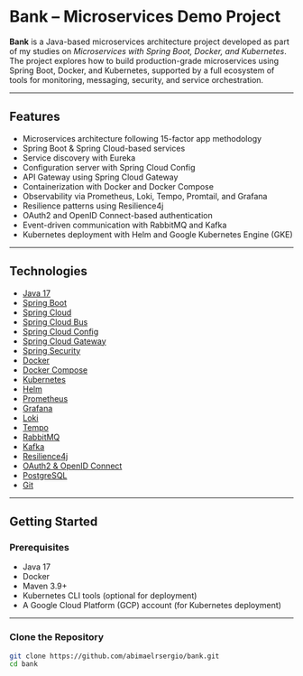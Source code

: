 # Bank – Microservices Demo Project

**Bank** is a Java-based microservices architecture project developed as part of my studies on *Microservices with Spring Boot, Docker, and Kubernetes*. The project explores how to build production-grade microservices using Spring Boot, Docker, and Kubernetes, supported by a full ecosystem of tools for monitoring, messaging, security, and service orchestration. 

---

## Features

- Microservices architecture following 15-factor app methodology
- Spring Boot & Spring Cloud-based services
- Service discovery with Eureka
- Configuration server with Spring Cloud Config
- API Gateway using Spring Cloud Gateway
- Containerization with Docker and Docker Compose
- Observability via Prometheus, Loki, Tempo, Promtail, and Grafana
- Resilience patterns using Resilience4j
- OAuth2 and OpenID Connect-based authentication
- Event-driven communication with RabbitMQ and Kafka
- Kubernetes deployment with Helm and Google Kubernetes Engine (GKE)

---

## Technologies

- [Java 17](https://www.oracle.com/java/technologies/javase/jdk17-archive-downloads.html)
- [Spring Boot](https://spring.io/projects/spring-boot)
- [Spring Cloud](https://spring.io/projects/spring-cloud)
- [Spring Cloud Bus](https://spring.io/projects/spring-cloud-bus)
- [Spring Cloud Config](https://spring.io/projects/spring-cloud-config)
- [Spring Cloud Gateway](https://spring.io/projects/spring-cloud-gateway)
- [Spring Security](https://spring.io/projects/spring-security)
- [Docker](https://www.docker.com/)
- [Docker Compose](https://docs.docker.com/compose/)
- [Kubernetes](https://kubernetes.io/)
- [Helm](https://helm.sh/)
- [Prometheus](https://prometheus.io/)
- [Grafana](https://grafana.com/)
- [Loki](https://grafana.com/oss/loki/)
- [Tempo](https://grafana.com/oss/tempo/)
- [RabbitMQ](https://www.rabbitmq.com/)
- [Kafka](https://kafka.apache.org/)
- [Resilience4j](https://resilience4j.readme.io/)
- [OAuth2 & OpenID Connect](https://openid.net/)
- [PostgreSQL](https://www.postgresql.org/)
- [Git](https://git-scm.com/)

---

## Getting Started

### Prerequisites

- Java 17
- Docker
- Maven 3.9+
- Kubernetes CLI tools (optional for deployment)
- A Google Cloud Platform (GCP) account (for Kubernetes deployment)

---

### Clone the Repository

```bash
git clone https://github.com/abimaelrsergio/bank.git
cd bank
